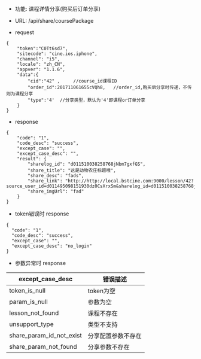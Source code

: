 * 功能: 课程详情分享(购买后订单分享)

* URL: /api/share/coursePackage

* request
```
{
    "token":"C0Tt6sd7",
    "sitecode": "cine.ios.iphone",
    "channel": "i5", 
    "locale": "zh_CN",
    "appver": "1.1.6",
    "data":{
        "cid":"42" ,     //course_id课程ID
        "order_id":201711061655cVQh8,   //order_id,购买后分享时传递，不传则为课程分享
        "type":'4'  //分享类型，默认为'4'即课程or订单分享
    }
}
```

* response
```
{
    "code": "1",
    "code_desc": "success",
    "except_case": "",
    "except_case_desc": "",
    "result": {
        "sharelog_id": "d011510038258768jNbm7gxfGS",
        "share_title": "这是动物农庄标题哦",
        "share_desc": "fads",
        "share_link": "http://http://local.bstcine.com:9000/lesson/42?source_user_id=d011495098151930dz0CsXrxSm&sharelog_id=d011510038258768jNbm7gxfGS",
        "share_imgUrl": "fad"
    }
}
```
  - token错误时 response
  ```
  {
    "code": "1",
    "code_desc": "success",
    "except_case": "",
    "except_case_desc": "no_login"
  }
  ```
          
  - 参数异常时 response
  
 except_case_desc|错误描述
 -|-
 token_is_null|token为空
 param_is_null|参数为空
 lesson_not_found|课程不存在
 unsupport_type|类型不支持
 share_param_id_not_exist|分享配置参数不存在
 share_param_not_found|分享参数不存在
 

